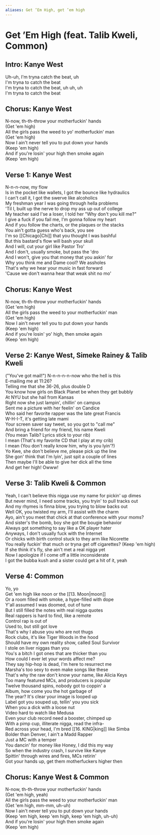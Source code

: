 ```yaml
---
aliases: Get ’Em High, get ’em high
---
```


# Get ’Em High (feat. Talib Kweli, Common)

## Intro: Kanye West

Uh-uh, I'm tryna catch the beat, uh  
I'm tryna to catch the beat  
I'm tryna to catch the beat, uh uh, uh  
I'm tryna to catch the beat  

## Chorus: Kanye West

N-now, th-th-throw your motherfuckin' hands  
(Get 'em high)  
All the girls pass the weed to yo' motherfuckin' man  
(Get 'em high)  
Now I ain't never tell you to put down your hands  
(Keep 'em high)  
And if you're losin' your high then smoke again  
(Keep 'em high)  

## Verse 1: Kanye West

N-n-n-now, my flow  
Is in the pocket like wallets, I got the bounce like hydraulics  
I can't call it, I got the swerve like alcoholics  
My freshman year I was going through hella problems  
'Til I, built up the nerve to drop my ass up out of college  
My teacher said I'se a loser, I told her "Why don't you kill me?"  
I give a fuck if you fail me, I'm gonna follow my heart  
And if you follow the charts, or the plaques or the stacks  
You ain't gotta guess who's back, you see  
I'm so [[Chicago|Chi]] that you thought I was bashful  
But this bastard's flow will bash your skull  
And I will, cut your girl like Pastor Tro'  
And I don't, usually smoke, but pass the 'dro  
And I won't, give you that money that you askin' for  
Why you think me and Dame cool? We assholes  
That's why we hear your music in fast forward  
'Cause we don't wanna hear that weak shit no mo'  

## Chorus: Kanye West

N-now, th-th-throw your motherfuckin' hands  
(Get 'em high)  
All the girls pass the weed to your motherfuckin' man  
(Get 'em high)  
Now I ain't never tell you to put down your hands  
(Keep 'em high)  
And if you're losin' yo' high, then smoke again  
(Keep 'em high)  

## Verse 2: Kanye West, Simeke Rainey & Talib Kweli

("You've got mail!") N-n-n-n-n-now who the hell is this  
E-mailing me at 11:26?  
Telling me that she 36-26, plus double D  
You know how girls on Black Planet be when they get bubbly  
At NYU but she hail from Kansas  
Right now she just lampin', chillin' on campus  
Sent me a picture with her feelin' on Candice  
Who said her favorite rapper was the late great Francis  
W-H-I-T, it's getting late mami  
Your screen saver say tweet, so you got to "call me"  
And bring a friend for my friend, his name Kweli  
(You mean Talib? Lyrics stick to your rib)  
I mean (That's my favorite CD that I play at my crib)  
I mean (You don't really know him, why is you lyin'?)  
Yo Kwe, she don't believe me, please pick up the line  
She gon' think that I'm lyin', just spit a couple of lines  
Then maybe I'll be able to give her dick all the time  
And get her high! Owww!  

## Verse 3: Talib Kweli & Common

Yeah, I can't believe this nigga use my name for pickin' up dimes  
But never mind, I need some tracks, you tryin' to pull tracks out  
And my rhymes is finna blow, you trying to blow backs out  
Well OK, you twisted my arm, I'll assist with the charm  
Ayo, ain't you meet that chick at that conference with your moms?  
And sister's the bomb, boy she got the bougie behavior  
Always got something to say like a OK player hater  
Anyways, I don't usually fuck with the Internet  
Or chicks with birth control stuck to they arm like Nicorette  
You really fuckin' that much or tryna get off cigarettes? (Keep 'em high)  
If she think it's fly, she ain't met a real nigga yet  
Now I apologize if I come off a little inconsiderate  
I got the bubba kush and a sister could get a hit of it, yeah  

## Verse 4: Common

Yo, yo  
Get 'em high like noon or the [[13. Moon|moon]]  
Or a room filled with smoke, a hype-filled with dope  
Y'all assumed I was doomed, out of tune  
But I still filled the notes with real nigga quotes  
Real rappers is hard to find, like a remote  
Control rap is out of  
Used to, but still got love  
That's why I abuse you who are not thugs  
Rock clubs, it's like Tiger Woods in the hood  
Should have my own reality show, called Soul Survivor  
I stole on liver niggas than you  
You's a bitch I got ones that are thicker than you  
How could I ever let your words affect me?  
They say hip-hop is dead, I'm here to resurrect me  
Marsha's too sexy to even make songs like these  
That's why the raw don't know your name, like Alicia Keys  
Too many featured MCs, and producers is popular  
Twelve thousand spins, nobody got to coppin' a  
Album, how come you the hot garbage of  
The year? It's clear your image is looped up  
Label got you souped up, tellin' you you sick  
When you a dick with a loose nut  
Video hard to watch like Medusa  
Even your club record need a booster, chimped up  
With a pimp cup, illiterate nigga, read the infra-  
Red across your head, I'm bred [[16. KING|king]] like Simba  
Bolder than Denver, I ain't a Madd Rapper  
Just a MC with a temper  
You dancin' for money like Honey, I did this my way  
So when the industry crash, I survive like Kanye  
Spittin' through wires and fires, MCs retirin'  
Got your hands up, get them motherfuckers higher then  

## Chorus: Kanye West & Common

N-now, th-th-throw your motherfuckin' hands  
(Get 'em high, yeah)  
All the girls pass the weed to your motherfuckin' man  
(Get 'em high, mm-mm, uh-uh)  
Now I ain't never tell you to put down your hands  
(Keep 'em high, keep 'em high, keep 'em high, uh-uh)  
And if you're losin' your high then smoke again  
(Keep 'em high)
